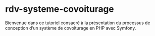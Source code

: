 # rdv-systeme-covoiturage
Bienvenue dans ce tutoriel consacré à la présentation du processus de conception d’un système de covoiturage en PHP avec Symfony.
